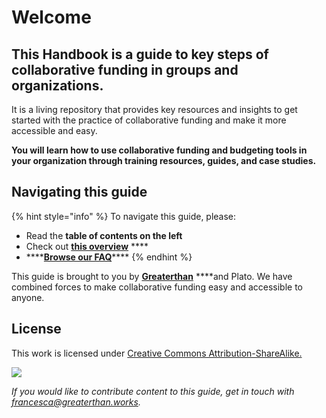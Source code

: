 # Welcome

## This Handbook is a guide to key steps of collaborative funding in groups and organizations. 

It is a living repository that provides key resources and insights to get started with the practice of collaborative funding and make it more accessible and easy.

**You will learn how to use collaborative funding and budgeting tools in your organization through training resources, guides, and case studies.**

## **Navigating this guide**

{% hint style="info" %}
To navigate this guide, please:

* Read the **table of contents on the left**
* Check out [**this overview**](collaborative-finance-tools.md#getting-started-with-cobudget) ****
* \*\*\*\*[**Browse our FAQ**](faq.md)\*\*\*\*
{% endhint %}

This guide is brought to you by [**Greaterthan**](http://greaterthan.works) ****and Plato. We have combined forces to make collaborative funding easy and accessible to anyone.

## License

This work is licensed under [Creative Commons Attribution-ShareAlike.](https://creativecommons.org/licenses/by-sa/4.0/)​

![](https://blobscdn.gitbook.com/v0/b/gitbook-28427.appspot.com/o/assets%2F-LWH-xsJs-1SOLZP-EDA%2F-LatuponpD9HnugX1xMn%2F-LatvHcrHi6WLdA_hrS1%2Fimage.png?alt=media&token=5b95b6dd-351d-4e80-88e3-44400000efaa)

_If you would like to contribute content to this guide, get in touch with francesca@greaterthan.works._

